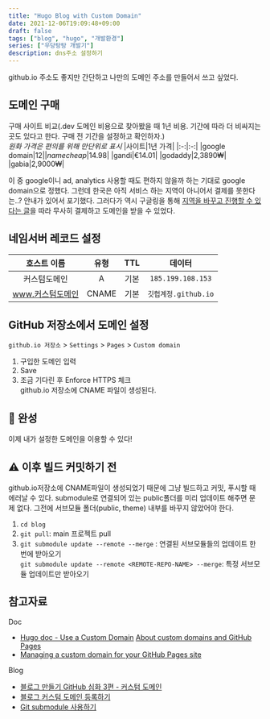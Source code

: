 ```yaml
---
title: "Hugo Blog with Custom Domain"
date: 2021-12-06T19:09:48+09:00
draft: false
tags: ["blog", "hugo", "개발환경"]
series: ["우당탕탕 개발기"]
description: dns주소 설정하기
---
```


github.io 주소도 좋지만 간단하고 나만의 도메인 주소를 만들어서 쓰고 싶었다. 
## 도메인 구매
구매 사이트 비교(.dev 도메인 비용으로 찾아봤을 때 1년 비용. 기간에 따라 더 비싸지는 곳도 있다고 한다. 구매 전 기간을 설정하고 확인하자.)  
_원화 가격은 편의를 위해 만단위로 표시_
|사이트|1년 가격|
|:-:|:-:|
|google domain|$12|
|namecheap|$14.98|
|gandi|€14.01|
|godaddy|2,3890₩|
|gabia|2,9000₩|

 이 중 google이니 ad, analytics 사용할 때도 편하지 않을까 하는 기대로 google domain으로 정했다. 그런데 한국은 아직 서비스 하는 지역이 아니어서 결제를 못한다는..? 안내가 있어서 포기했다. 그러다가 역시 구글링을 통해 [지역을 바꾸고 진행할 수 있다는 글](https://starton.tistory.com/598)을 따라 무사히 결제하고 도메인을 받을 수 있었다. 
## 네임서버 레코드 설정
|호스트 이름|유형|TTL|데이터|
|:-:|:-:|:-:|:-:|
|커스텀도메인|A|기본|`185.199.108.153`|
|www.커스텀도메인|CNAME|기본|`깃헙계정.github.io`|

## GitHub 저장소에서 도메인 설정
`github.io 저장소` > `Settings` > `Pages` > `Custom domain`
1. 구입한 도메인 입력
2. Save
3. 조금 기다린 후 Enforce HTTPS 체크  
github.io 저장소에 CNAME 파일이 생성된다. 
## 🎉 완성
이제 내가 설정한 도메인을 이용할 수 있다! 
## ⚠️ 이후 빌드 커밋하기 전
github.io저장소에 CNAME파일이 생성되었기 때문에 그냥 빌드하고 커밋, 푸시할 때 에러날 수 있다. submodule로 연결되어 있는 public폴더를 미리 업데이트 해주면 문제 없다. 그전에 서브모듈 폴더(public, theme) 내부를 바꾸지 않았어야 한다. 
1. `cd blog`
2. `git pull`: main 프로젝트 pull
3. `git submodule update --remote --merge` : 연결된 서브모듈들의 업데이트 한번에 받아오기   
`git submodule update --remote <REMOTE-REPO-NAME> --merge`: 특정 서브모듈 업데이트만 받아오기
## 참고자료
Doc  
- [Hugo doc - Use a Custom Domain](https://gohugo.io/hosting-and-deployment/hosting-on-github/)
[About custom domains and GitHub Pages](https://docs.github.com/en/pages/configuring-a-custom-domain-for-your-github-pages-site/about-custom-domains-and-github-pages)  
- [Managing a custom domain for your GitHub Pages site](https://docs.github.com/en/pages/configuring-a-custom-domain-for-your-github-pages-site/managing-a-custom-domain-for-your-github-pages-site#about-custom-domain-configuration)

Blog
- [블로그 만들기 GitHub 심화 3편 - 커스텀 도메인](https://blog.chulgil.me/how-to-make-blog-using-github-3/ )  
- [블로그 커스텀 도메인 등록하기](https://devinlife.com/howto%20github%20pages/custom-domain/)  
- [Git submodule 사용하기](https://pinedance.github.io/blog/2019/05/28/Git-Submodule)